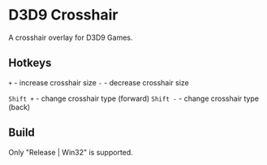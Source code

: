 # D3D9 Crosshair

A crosshair overlay for D3D9 Games.

## Hotkeys

`+` - increase crosshair size
`-` - decrease crosshair size

`Shift +` - change crosshair type (forward)
`Shift -` - change crosshair type (back)

## Build

Only "Release | Win32" is supported.
